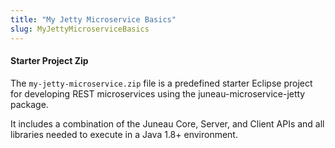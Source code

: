 ```yaml
---
title: "My Jetty Microservice Basics"
slug: MyJettyMicroserviceBasics
---
```


#### Starter Project Zip

The `my-jetty-microservice.zip` file is a predefined starter Eclipse project for developing REST microservices using the
juneau-microservice-jetty package.

It includes a combination of the Juneau Core, Server, and Client APIs and all libraries needed to execute in a Java 1.8+
environment.
